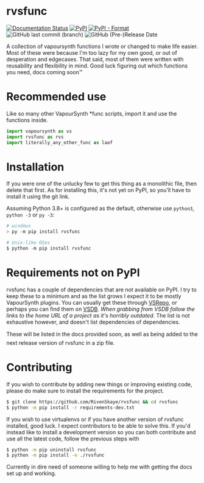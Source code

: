 # rvsfunc

[![Documentation Status](https://readthedocs.org/projects/rvsfunc/badge/?version=latest)](https://rvsfunc.tae.moe/en/latest/?badge=latest)
[![PyPI](https://img.shields.io/pypi/v/rvsfunc?color=green&style=plastic)](https://pypi.org/project/rvsfunc)
[![PyPI - Format](https://img.shields.io/pypi/format/rvsfunc?logo=python&style=plastic)](https://pypi.org/project/rvsfunc)
![GitHub last commit (branch)](https://img.shields.io/github/last-commit/RivenSkaye/rvsfunc/master?logo=github&logoColor=lightblue&style=plastic)
![GitHub (Pre-)Release Date](https://img.shields.io/github/release-date-pre/RivenSkaye/rvsfunc?logo=github&logoColor=lightblue&style=plastic)


A collection of vapoursynth functions I wrote or changed to make life easier.
Most of these were because I'm too lazy for my own good, or out of desperation
and edgecases.
That said, most of them were written with reusability and flexibility in mind.
Good luck figuring out which functions you need, docs coming soon&trade;

# Recommended use

Like so many other VapourSynth \*func scripts, import it and use the functions inside.
```py
import vapoursynth as vs
import rvsfunc as rvs
import literally_any_other_func as laof
```

# Installation

If you were one of the unlucky few to get this thing as a monolithic file,
then delete that first.
As for installing this, it's not yet on PyPI, so you'll have to install it using
the git link.

Assuming Python 3.8+ is configured as the default, otherwise use `python3`,
`python -3` or `py -3`:
```py
# windows
> py -m pip install rvsfunc

# Unix-like OSes
$ python -m pip install rvsfunc
```

# Requirements not on PyPI

rvsfunc has a couple of dependencies that are not available on PyPI.
I try to keep these to a minimum and as the list grows I expect it to be
mostly VapourSynth plugins. You can usually get these through [VSRepo](https://github.com/vapoursynth/vsrepo),
or perhaps you can find them on [VSDB](https://vsdb.top/). _When grabbing from VSDB follow the
links to the home URL of a project as it's horribly outdated._
The list is not exhaustive however, and doesn't list dependencies of dependencies.

These will be listed in the docs provided soon&#0153;, as well as being added
to the next release version of rvsfunc in a zip file.

# Contributing

If you wish to contribute by adding new things or improving existing code,
please do make sure to install the requirements for the project.
```bash
$ git clone https://github.com/RivenSkaye/rvsfunc && cd rvsfunc
$ python -m pip install -r requirements-dev.txt
```
If you wish to use virtualenvs or if you have another version of rvsfunc
installed, good luck. I expect contributors to be able to solve this.
If you'd instead like to install a development version so you can both
contribute and use all the latest code, follow the previous steps with
```bash
$ python -m pip uninstall rvsfunc
$ python -m pip install -e ./rvsfunc
```

Currently in dire need of someone willing to help me with getting the docs
set up and working.
